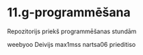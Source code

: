 # 11.g-programmēšana
 Repozitorijs priekš programmēšanas stundām
 


weebyoo
Deivijs
max1mss
nartsa06
prieditiso
